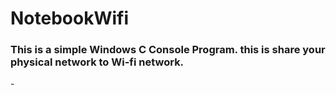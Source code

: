 # NotebookWifi
<H3>This is a simple Windows C Console Program. this is share your physical network to Wi-fi network.</H3>
-

